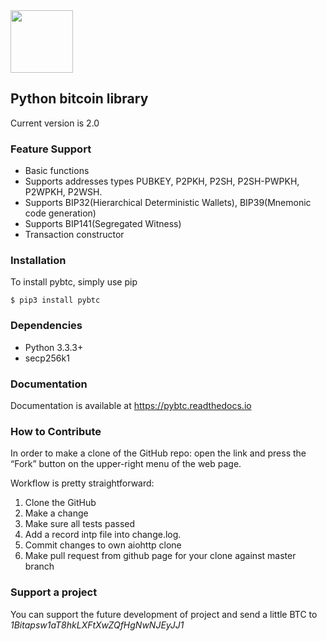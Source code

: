 <img src="docs/img/pybtc.png" width="100">

## Python bitcoin library

Current version is 2.0


### Feature Support

* Basic functions
* Supports addresses types PUBKEY, P2PKH, P2SH, P2SH-PWPKH, P2WPKH, P2WSH.
* Supports BIP32(Hierarchical Deterministic Wallets), BIP39(Mnemonic code generation)
* Supports BIP141(Segregated Witness)
* Transaction constructor


### Installation

To install pybtc, simply use pip

    $ pip3 install pybtc
    
### Dependencies

* Python 3.3.3+
* secp256k1


### Documentation

Documentation is available at https://pybtc.readthedocs.io


### How to Contribute

In order to make a clone of the GitHub repo: open the link and press the “Fork” button on the upper-right menu of the web page.

Workflow is pretty straightforward:

1. Clone the GitHub
2. Make a change
3. Make sure all tests passed
4. Add a record intp file into change.log.
5. Commit changes to own aiohttp clone
6. Make pull request from github page for your clone against master branch



### Support a project

You can support the future development of project and send a little BTC to *1Bitapsw1aT8hkLXFtXwZQfHgNwNJEyJJ1*

